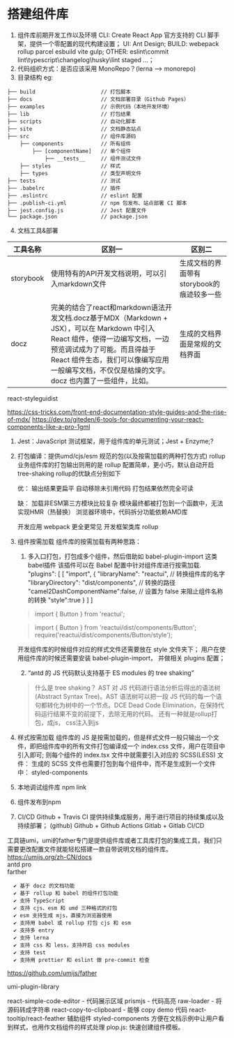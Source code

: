 <!--
 * @Author: your name
 * @Date: 2021-03-12 17:11:44
 * @LastEditTime: 2021-03-16 16:19:15
 * @LastEditors: Please set LastEditors
 * @Description: In User Settings Edit
 * @FilePath: /scaffolding/src/components.md
-->

# 搭建组件库

1. 组件库前期开发工作以及环境 
CLI: Create React App 官方支持的 CLI 脚手架，提供一个零配置的现代构建设置；
UI: Ant Design;
BUILD: webepack rollup parcel esbuild vite gulp;
OTHER: eslint\commit lint\typescript\changelog\husky\lint staged ...；
2. 代码组织方式：是否应该采用 MonoRepo？(lerna --> monorepo)
3. 目录结构
eg:
```
├── build                     // 打包脚本
├── docs                      // 文档部署目录（Github Pages）
├── examples                  // 示例代码（本地开发环境）
├── lib                       // 打包结果
├── scripts                   // 自动化脚本
├── site                      // 文档静态站点
├── src                       // 组件库源码
    ├── components            // 所有组件
        ├── [componentName]   // 单个组件
            ├── __tests__     // 组件测试文件
    ├── styles                // 样式
    ├── types                 // 类型声明文件
├── tests                     // 测试
├── .babelrc                  // 插件
├── .eslintrc                 // eslint 配置
├── .publish-ci.yml           // npm 包发布、站点部署 CI 脚本
├── jest.config.js            // Jest 配置文件
└── package.json              // package.json
```
4. 文档工具&部署
   
|工具名称|区别一|区别二|
|--|--|--| 
|storybook|使用特有的API开发文档说明，可以引入markdown文件|生成文档的界面带有storybook的痕迹较多一些| 
|docz|完美的结合了react和markdown语法开发文档.docz基于MDX（Markdown + JSX），可以在 Markdown 中引入 React 组件，使得一边编写文档，一边预览调试成为了可能。而且得益于 React 组件生态，我们可以像编写应用一般编写文档，不仅仅是枯燥的文字。docz 也内置了一些组件，比如<Playground>。|生成的文档界面是常规的文档界面|

react-styleguidist

https://css-tricks.com/front-end-documentation-style-guides-and-the-rise-of-mdx/
https://dev.to/giteden/6-tools-for-documenting-your-react-components-like-a-pro-1gml

1. Jest：JavaScript 测试框架，用于组件库的单元测试；Jest + Enzyme;?
2. 打包编译：提供umd/cjs/esm 规范的包(以及按需加载的两种打包方式)
   rollup
   业务组件库的打包输出则用的是 rollup
   配置简单，更小巧，默认自动开启 tree-shaking
   rollup的优缺点分别如下

   优：
   输出结果更扁平
   自动移除未引用代码
   打包结果依然完全可读
   
   缺：
   加载非ESM第三方模块比较复杂
   模块最终都被打包到一个函数中，无法实现HMR（热替换）
   浏览器环境中，代码拆分功能依赖AMD库

   开发应用 webpack 更全更常见
   开发框架类库 rollup
3. 组件按需加载
组件库的按需加载有两种思路：
   1. 多入口打包，打包成多个组件，然后借助如 babel-plugin-import 这类babel插件
   该插件可以在 Babel 配置中针对组件库进行按需加载.
   "plugins": [
     [
       "import",
       {
         "libraryName": "reactui", // 转换组件库的名字
         "libraryDirectory": "dist/components", // 转换的路径
         "camel2DashComponentName":false,  // 设置为 false 来阻止组件名称的转换
         "style":true
       }
     ]
   ]
   >import { Button } from 'reactui';

   >import { Button } from 'reactui/dist/components/Button';
   >require('reactui/dist/components/Button/style');

   开发组件库的时候组件对应的样式文件还需要放在 style 文件夹下；
   用户在使用组件库的时候还需要安装 babel-plugin-import， 并做相关 plugins 配置；

   2.  “antd 的 JS 代码默认支持基于 ES modules 的 tree shaking”
   > 什么是 tree shaking？ AST 对 JS 代码进行语法分析后得出的语法树 (Abstract Syntax Tree)。AST 语法树可以把一段 JS 代码的每一个语句都转化为树中的一个节点。DCE Dead Code Elimination，在保持代码运行结果不变的前提下，去除无用的代码。
   还有一种就是rollup打包，成js， css注入到js
8. 样式按需加载
组件库的 JS 是按需加载的，但是样式文件一般只输出一个文件，即把组件库中的所有文件打包编译成一个 index.css 文件，用户在项目中引入即可;
则每个组件的 index.tsx 文件中就需要引入对应的 SCSS(LESS) 文件：
生成的 SCSS 文件也需要打包到每个组件中，而不是生成到一个文件中：
styled-components

9. 本地调试组件库 npm link
10.  组件发布到npm
11.  CI/CD
Github + Travis CI  提供持续集成服务，用于进行项目的持续集成以及持续部署； (github)
Github + Github Actions
Gitlab + Gitlab CI/CD



工具链umi，umi的father专门是提供组件库或者工具库打包的集成工具，我们只需要更改配置文件就能轻松搭建一款自带说明文档的组件库。
https://umijs.org/zh-CN/docs  
antd pro  
farther
```
  ✔︎ 基于 docz 的文档功能
  ✔︎ 基于 rollup 和 babel 的组件打包功能
  ✔︎ 支持 TypeScript
  ✔︎ 支持 cjs、esm 和 umd 三种格式的打包
  ✔︎ esm 支持生成 mjs，直接为浏览器使用
  ✔︎ 支持用 babel 或 rollup 打包 cjs 和 esm
  ✔︎ 支持多 entry
  ✔︎ 支持 lerna
  ✔︎ 支持 css 和 less，支持开启 css modules
  ✔︎ 支持 test
  ✔︎ 支持用 prettier 和 eslint 做 pre-commit 检查
  ```
https://github.com/umijs/father

umi-plugin-library

react-simple-code-editor - 代码展示区域
prismjs - 代码高亮
raw-loader - 将源码转成字符串
react-copy-to-clipboard - 能够 copy demo 代码
react-tooltip/react-feather 辅助组件
styled-components 方便在文档示例中让用户看到样式，也用作文档组件的样式处理
plop.js: 快速创建组件模板。

